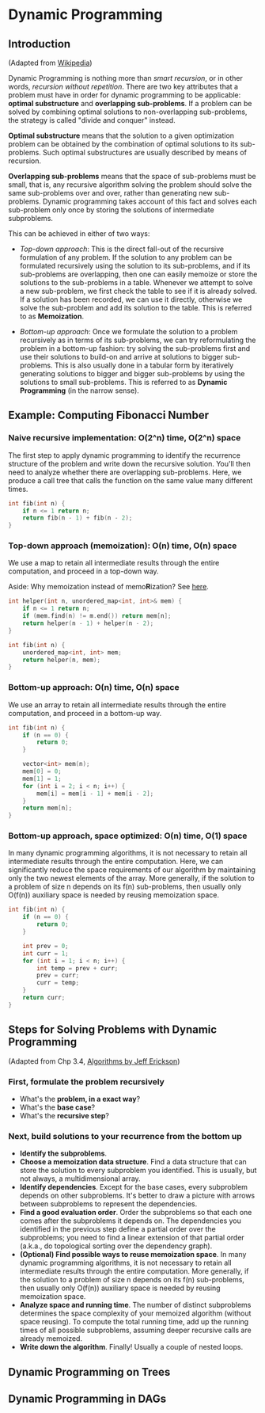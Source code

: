 # Dynamic Programming

## Introduction

(Adapted from [Wikipedia](https://en.wikipedia.org/wiki/Dynamic_programming#Computer_programming))

Dynamic Programming is nothing more than *smart recursion*, or in other words, *recursion without repetition*. There are two key attributes that a problem must have in order for dynamic programming to be applicable: **optimal substructure** and **overlapping sub-problems**. If a problem can be solved by combining optimal solutions to non-overlapping sub-problems, the strategy is called "divide and conquer" instead.

**Optimal substructure** means that the solution to a given optimization problem can be obtained by the combination of optimal solutions to its sub-problems. Such optimal substructures are usually described by means of recursion.

**Overlapping sub-problems** means that the space of sub-problems must be small, that is, any recursive algorithm solving the problem should solve the same sub-problems over and over, rather than generating new sub-problems. Dynamic programming takes account of this fact and solves each sub-problem only once by storing the solutions of intermediate subproblems.

This can be achieved in either of two ways:

* *Top-down approach*: This is the direct fall-out of the recursive formulation of any problem. If the solution to any problem can be formulated recursively using the solution to its sub-problems, and if its sub-problems are overlapping, then one can easily memoize or store the solutions to the sub-problems in a table. Whenever we attempt to solve a new sub-problem, we first check the table to see if it is already solved. If a solution has been recorded, we can use it directly, otherwise we solve the sub-problem and add its solution to the table. This is referred to as **Memoization**.

* *Bottom-up approach*: Once we formulate the solution to a problem recursively as in terms of its sub-problems, we can try reformulating the problem in a bottom-up fashion: try solving the sub-problems first and use their solutions to build-on and arrive at solutions to bigger sub-problems. This is also usually done in a tabular form by iteratively generating solutions to bigger and bigger sub-problems by using the solutions to small sub-problems. This is referred to as **Dynamic Programming** (in the narrow sense).

## Example: Computing Fibonacci Number

### Naive recursive implementation: O(2^n) time, O(2^n) space

The first step to apply dynamic programming to identify the recurrence structure of the problem and write down the recursive solution. You'll then need to analyze whether there are overlapping sub-problems. Here, we produce a call tree that calls the function on the same value many different times.

```c++
int fib(int n) {
    if n <= 1 return n;
    return fib(n - 1) + fib(n - 2);
}
```

### Top-down approach (memoization): O(n) time, O(n) space

We use a map to retain all intermediate results through the entire computation, and proceed in a top-down way.

Aside: Why memoization instead of memo**R**ization? See [here](https://stackoverflow.com/questions/45242851/why-memoization-instead-of-memorization).

```c++
int helper(int n, unordered_map<int, int>& mem) {
    if n <= 1 return n;
    if (mem.find(n) != m.end()) return mem[n];
    return helper(n - 1) + helper(n - 2);
}

int fib(int n) {
    unordered_map<int, int> mem;
    return helper(n, mem);
}
```

### Bottom-up approach: O(n) time, O(n) space

We use an array to retain all intermediate results through the entire computation, and proceed in a bottom-up way.

```c++
int fib(int n) {
    if (n == 0) {
        return 0;
    }

    vector<int> mem(n);
    mem[0] = 0;
    mem[1] = 1;
    for (int i = 2; i < n; i++) {
        mem[i] = mem[i - 1] + mem[i - 2];
    }
    return mem[n];
}
```

### Bottom-up approach, space optimized: O(n) time, O(1) space

In many dynamic programming algorithms, it is not necessary to retain all intermediate results through the entire computation. Here, we can significantly reduce the space requirements of our algorithm by maintaining only the two newest elements of the array. More generally, if the solution to a problem of size n depends on its f(n) sub-problems, then usually only O(f(n)) auxiliary space is needed by reusing memoization space.

```c++
int fib(int n) {
    if (n == 0) {
        return 0;
    }

    int prev = 0;
    int curr = 1;
    for (int i = 1; i < n; i++) {
        int temp = prev + curr;
        prev = curr;
        curr = temp;
    }
    return curr;
}
```

## Steps for Solving Problems with Dynamic Programming

(Adapted from Chp 3.4, [Algorithms by Jeff Erickson](https://jeffe.cs.illinois.edu/teaching/algorithms/))

### First, formulate the problem recursively

* What's the **problem, in a exact way**?
* What's the **base case**?
* What's the **recursive step**?
  
### Next, build solutions to your recurrence from the bottom up

* **Identify the subproblems**.
* **Choose a memoization data structure**. Find a data structure that can
store the solution to every subproblem you identified. This is usually, but not always, a multidimensional array.
* **Identify dependencies**. Except for the base cases, every subproblem
depends on other subproblems. It's better to draw a picture with arrows between subproblems to represent the dependencies.
* **Find a good evaluation order**. Order the subproblems so that each one
comes after the subproblems it depends on. The dependencies you identified in the previous step define a partial order over the subproblems; you need to find a linear extension of that partial order (a.k.a., do topological sorting over the dependency graph).
* **(Optional) Find possible ways to reuse memoization space**. In many dynamic programming algorithms, it is not necessary to retain all intermediate results through the entire computation. More generally, if the solution to a problem of size n depends on its f(n) sub-problems, then usually only O(f(n)) auxiliary space is needed by reusing memoization space.
* **Analyze space and running time**. The number of distinct subproblems
determines the space complexity of your memoized algorithm (without space reusing). To compute the total running time, add up the running times of all possible subproblems, assuming deeper recursive calls are already memoized.
* **Write down the algorithm**. Finally! Usually a couple of nested loops.

## Dynamic Programming on Trees

## Dynamic Programming in DAGs
